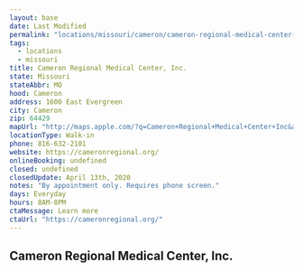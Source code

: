 ```yaml
---
layout: base
date: Last Modified
permalink: "locations/missouri/cameron/cameron-regional-medical-center-inc/"
tags:
  - locations
  - missouri
title: Cameron Regional Medical Center, Inc.
state: Missouri
stateAbbr: MO
hood: Cameron
address: 1600 East Evergreen
city: Cameron
zip: 64429
mapUrl: "http://maps.apple.com/?q=Cameron+Regional+Medical+Center+Inc&address=1600+East+Evergreen,Cameron,Missouri,64429"
locationType: Walk-in
phone: 816-632-2101
website: https://cameronregional.org/
onlineBooking: undefined
closed: undefined
closedUpdate: April 13th, 2020
notes: "By appointment only. Requires phone screen."
days: Everyday
hours: 8AM-8PM
ctaMessage: Learn more
ctaUrl: "https://cameronregional.org/"
---
```

## Cameron Regional Medical Center, Inc.